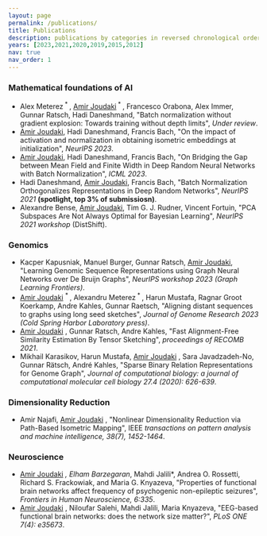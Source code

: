 ```yaml
---
layout: page
permalink: /publications/
title: Publications
description: publications by categories in reversed chronological order (* equally contributed)
years: [2023,2021,2020,2019,2015,2012] 
nav: true
nav_order: 1
---
```



### Mathematical foundations of AI
- Alex Meterez<sup> * </sup>, <u>Amir Joudaki</u><sup> * </sup>, Francesco Orabona, Alex Immer, Gunnar Ratsch, Hadi Daneshmand, 
"Batch normalization without gradient explosion: Towards training without depth limits", 
_Under review_.
- <u>Amir Joudaki</u>, Hadi Daneshmand, Francis Bach, "On the impact of activation and normalization in obtaining isometric embeddings at initialization", _NeurIPS 2023_.
- <u>Amir Joudaki</u>, Hadi Daneshmand, Francis Bach, "On Bridging the Gap between Mean Field and Finite Width in Deep Random Neural Networks with Batch Normalization", _ICML 2023_.
- Hadi Daneshmand, <u>Amir Joudaki</u>, Francis Bach, "Batch Normalization Orthogonalizes Representations in Deep Random Networks",  _NeurIPS 2021_ **(spotlight, top 3% of submissiosn)**.
- Alexandre Bense, <u>Amir Joudaki</u>, Tim G. J. Rudner, Vincent Fortuin, "PCA Subspaces Are Not Always Optimal for Bayesian Learning", _NeurIPS 2021 workshop_ (DistShift).

### Genomics 
- Kacper Kapusniak, Manuel Burger, Gunnar Ratsch, <u>Amir Joudaki</u>, "Learning Genomic Sequence Representations using Graph Neural Networks over De Bruijn Graphs", _NeurIPS workshop 2023 (Graph Learning Frontiers)_.
- <u>Amir Joudaki</u> <sup> * </sup>, Alexandru Meterez<sup> * </sup>, Harun Mustafa, Ragnar Groot Koerkamp, Andre Kahles, Gunnar Raetsch, "Aligning distant sequences to graphs using long seed sketches", _Journal of Genome Research 2023 (Cold Spring Harbor Laboratory press)_.
- <u>Amir Joudaki</u> , Gunnar Ratsch, Andre Kahles, "Fast Alignment-Free Similarity Estimation By Tensor Sketching", _proceedings of RECOMB 2021_.
- Mikhail Karasikov, Harun Mustafa, <u>Amir Joudaki</u> , Sara Javadzadeh-No, Gunnar Rätsch, André Kahles, "Sparse Binary Relation Representations for Genome Graph", _Journal of computational biology: a journal of computational molecular cell biology 27.4 (2020): 626-639_.

### Dimensionality Reduction
- Amir Najafi, <u>Amir Joudaki</u> , "Nonlinear Dimensionality Reduction via Path-Based Isometric Mapping", IEEE _transactions on pattern analysis and machine intelligence, 38(7), 1452-1464_.

### Neuroscience 
- <u>Amir Joudaki</u> *, Elham Barzegaran*, Mahdi Jalili*, Andrea O. Rossetti, Richard S. Frackowiak, and Maria G. Knyazeva, "Properties of functional brain networks affect frequency of psychogenic non-epileptic seizures", _Frontiers in Human Neuroscience, 6:335_.
- <u>Amir Joudaki</u> , Niloufar Salehi, Mahdi Jalili, Maria Knyazeva, "EEG-based functional brain networks: does the network size matter?", _PLoS ONE 7(4): e35673_.


